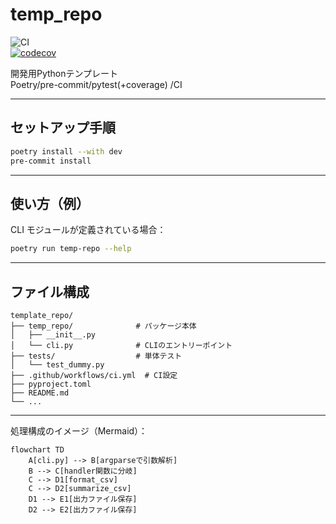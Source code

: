 # temp_repo

![CI](https://github.com/yamanora/temp_repo/actions/workflows/ci.yml/badge.svg)  
[![codecov](https://codecov.io/gh/yamanora/temp_repo/branch/main/graph/badge.svg)](https://codecov.io/gh/yamanora/temp_repo)

開発用Pythonテンプレート  
Poetry/pre-commit/pytest(+coverage) /CI

---

## セットアップ手順

```bash
poetry install --with dev
pre-commit install
```

---

## 使い方（例）

CLI モジュールが定義されている場合：

```bash
poetry run temp-repo --help
```

---

## ファイル構成

```
template_repo/
├── temp_repo/              # パッケージ本体
│   ├── __init__.py
│   └── cli.py              # CLIのエントリーポイント
├── tests/                  # 単体テスト
│   └── test_dummy.py
├── .github/workflows/ci.yml  # CI設定
├── pyproject.toml
├── README.md
└── ...
```

---

処理構成のイメージ（Mermaid）：

```mermaid
flowchart TD
    A[cli.py] --> B[argparseで引数解析]
    B --> C[handler関数に分岐]
    C --> D1[format_csv]
    C --> D2[summarize_csv]
    D1 --> E1[出力ファイル保存]
    D2 --> E2[出力ファイル保存]
```
